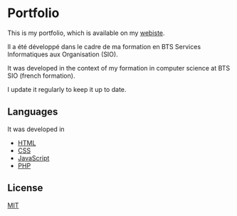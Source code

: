 # Portfolio

This is my portfolio, which is available on my [webiste](https://www.louis-gambart.fr/).

Il a été développé dans le cadre de ma formation en BTS Services Informatiques aux Organisation (SIO).

It was developed in the context of my formation in computer science at BTS SIO (french formation).

I update it regularly to keep it up to date.

## Languages

It was developed in
* [HTML](https://fr.wikipedia.org/wiki/Hypertext_Markup_Language)
* [CSS](https://fr.wikipedia.org/wiki/Cascading_Style_Sheets)
* [JavaScript](https://fr.wikipedia.org/wiki/JavaScript)
* [PHP](https://fr.wikipedia.org/wiki/PHP)

## License

[MIT](https://choosealicense.com/licenses/mit/)
